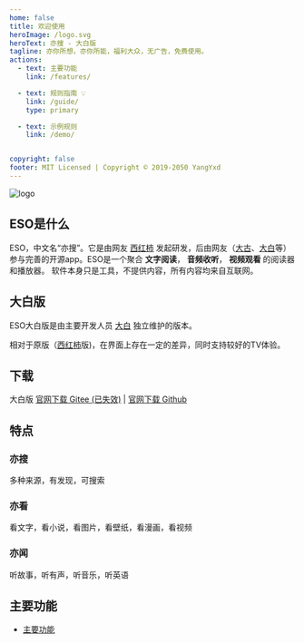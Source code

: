 ```yaml
---
home: false
title: 欢迎使用
heroImage: /logo.svg
heroText: 亦搜 - 大白版
tagline: 亦你所想，亦你所能，福利大众，无广告，免费使用。
actions:
  - text: 主要功能
    link: /features/

  - text: 规则指南 💡
    link: /guide/
    type: primary

  - text: 示例规则
    link: /demo/


copyright: false
footer: MIT Licensed | Copyright © 2019-2050 YangYxd
---
```


![logo](/logo.svg)

## ESO是什么

ESO，中文名“亦搜”。它是由网友 [西红柿](https://github.com/mabDc) 发起研发，后由网友（[大古](https://github.com/DaguDuiyuan)、[大白](https://github.com/yangyxd)等）参与完善的开源app。ESO是一个聚合 **文字阅读**， **音频收听**， **视频观看** 的阅读器和播放器。 软件本身只是工具，不提供内容，所有内容均来自互联网。

## 大白版

ESO大白版是由主要开发人员 [大白](https://github.com/yangyxd) 独立维护的版本。

相对于原版（[西红柿](https://github.com/mabDc)版)，在界面上存在一定的差异，同时支持较好的TV体验。


## 下载

大白版 [官网下载 Gitee (已失效)](http://yangyxd.gitee.io/eso/) | [官网下载 Github](https://yangyxd.github.io/eso_doc/website/)

## 特点

### 亦搜

多种来源，有发现，可搜索

### 亦看

看文字，看小说，看图片，看壁纸，看漫画，看视频

### 亦闻

听故事，听有声，听音乐，听英语

## 主要功能


- [主要功能](./features/ReadMe.md)

